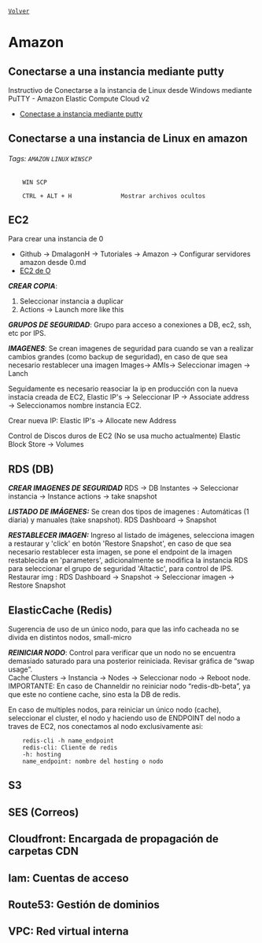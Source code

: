 ﻿[`Volver`](../index.html)

# Amazon

## Conectarse a una instancia mediante putty

Instructivo de Conectarse a la instancia de Linux desde Windows mediante  
PuTTY - Amazon Elastic Compute Cloud v2  
- [Conectase a instancia mediante putty](aws/ConectarseInstanciaLinux.pdf)


## Conectarse a una instancia de Linux en amazon
###### Tags: `AMAZON` `LINUX` `WINSCP`

```linux
	WIN SCP
	
	CTRL + ALT + H				Mostrar archivos ocultos
```

## EC2

Para crear una instancia de 0
- Github → DmalagonH → Tutoriales → Amazon → Configurar servidores amazon desde 0.md
- [EC2 de O](https://github.com/DMalagonH/tutoriales/blob/master/Amazon/Configurar%20servidores%20amazon%20desde%200.md)

***CREAR COPIA***:
1. Seleccionar instancia a duplicar
2. Actions → Launch more like this

***GRUPOS DE SEGURIDAD***: 
Grupo para acceso a conexiones a DB, ec2, ssh, etc por IPS.

***IMAGENES***: 
Se crean imagenes de seguridad para cuando se van a realizar cambios grandes (como backup de seguridad), en caso de que sea necesario restablecer una imagen
Images→ AMIs→ Seleccionar imagen → Lanch

Seguidamente es necesario reasociar la ip en producción con la nueva instacia creada de EC2,
Elastic IP's → Seleccionar IP → Associate address → Seleccionamos nombre instancia EC2.

Crear nueva IP:
Elastic IP's → Allocate new Address

Control de Discos duros de EC2 (No se usa mucho actualmente)
Elastic Block Store → Volumes


## RDS (DB)

***CREAR IMAGENES DE SEGURIDAD***
RDS → DB Instantes → Seleccionar instancia → Instance actions → take snapshot

***LISTADO DE IMÁGENES:*** 
Se crean dos tipos de imagenes : Automáticas (1 díaria) y manuales (take snapshot).
RDS Dashboard → Snapshot

***RESTABLECER IMAGEN:***
Ingreso al listado de imágenes, selecciona imagen a restaurar y 'click' en botón 'Restore Snapshot', en caso de que sea necesario restablecer esta imagen, se pone el endpoint de la imagen restablecida en 'parameters', adicionalmente se modifica la instancia RDS para seleccionar el grupo de seguridad 'Altactic', para control de IPS.  
Restaurar img : RDS Dashboard → Snapshot → Seleccionar imagen → Restore Snapshot



## ElasticCache (Redis)
Sugerencia de uso de un único nodo, para que las info cacheada no se divida en distintos nodos, small-micro

***REINICIAR NODO***:
Control para verificar que un nodo no se encuentra demasiado saturado para una posterior reiniciada. Revisar gráfica de “swap usage”.  
Cache Clusters → Instancia → Nodes → Seleccionar nodo → Reboot node.
IMPORTANTE: En caso de Channeldir no reiniciar nodo “redis-db-beta”, ya que este no contiene cache, sino esta la DB de redis.

En caso de multiples nodos, para reiniciar un único nodo (cache), seleccionar el cluster, el nodo y haciendo uso de ENDPOINT del nodo a traves de EC2, nos conectamos al nodo exclusivamente asi:

```console
	redis-cli -h name_endpoint	
	redis-cli: Cliente de redis
	-h: hosting
	name_endpoint: nombre del hosting o nodo
```

## S3
## SES (Correos)
## Cloudfront: Encargada de propagación de carpetas CDN
## Iam: Cuentas de acceso
## Route53: Gestión de dominios
## VPC: Red virtual interna

